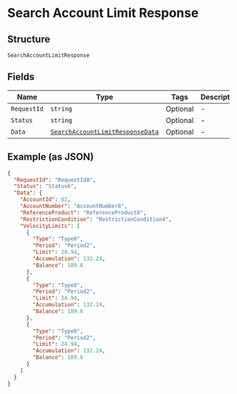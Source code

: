 
# Search Account Limit Response

## Structure

`SearchAccountLimitResponse`

## Fields

| Name | Type | Tags | Description |
|  --- | --- | --- | --- |
| `RequestId` | `string` | Optional | - |
| `Status` | `string` | Optional | - |
| `Data` | [`SearchAccountLimitResponseData`](../../doc/models/search-account-limit-response-data.md) | Optional | - |

## Example (as JSON)

```json
{
  "RequestId": "RequestId0",
  "Status": "Status6",
  "Data": {
    "AccountId": 62,
    "AccountNumber": "AccountNumber8",
    "ReferenceProduct": "ReferenceProduct8",
    "RestrictionCondition": "RestrictionCondition4",
    "VelocityLimits": [
      {
        "Type": "Type0",
        "Period": "Period2",
        "Limit": 24.94,
        "Accumulation": 132.24,
        "Balance": 189.6
      },
      {
        "Type": "Type0",
        "Period": "Period2",
        "Limit": 24.94,
        "Accumulation": 132.24,
        "Balance": 189.6
      },
      {
        "Type": "Type0",
        "Period": "Period2",
        "Limit": 24.94,
        "Accumulation": 132.24,
        "Balance": 189.6
      }
    ]
  }
}
```

